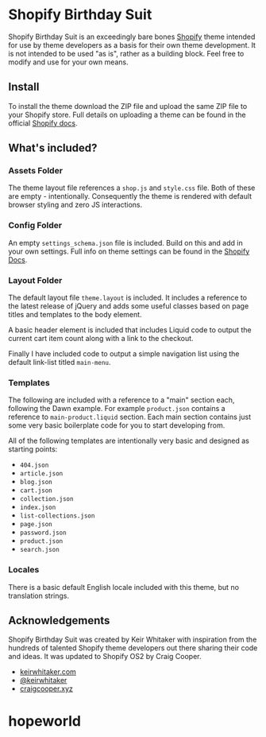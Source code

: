 # Shopify Birthday Suit

Shopify Birthday Suit is an exceedingly bare bones [Shopify](http://shopify.com/) theme intended for use by theme developers as a basis for their own theme development. It is not intended to be used "as is", rather as a building block. Feel free to modify and use for your own means.

## Install

To install the theme download the ZIP file and upload the same ZIP file to your Shopify store. Full details on uploading a theme can be found in the official [Shopify docs](http://docs.shopify.com/themes/the-basics/build-your-theme/upload-theme).

## What's included?

### Assets Folder

The theme layout file references a <code>shop.js</code> and <code>style.css</code> file. Both of these are empty - intentionally. Consequently the theme is rendered with default browser styling and zero JS interactions.

### Config Folder

An empty <code>settings_schema.json</code> file is included. Build on this and add in your own settings. Full info on theme settings can be found in the [Shopify Docs](https://docs.shopify.com/themes/theme-development/storefront-editor/settings-schema).

### Layout Folder

The default layout file <code>theme.layout</code> is included. It includes a reference to the latest release of jQuery and adds some useful classes based on page titles and templates to the body element.

A basic header element is included that includes Liquid code to output the current cart item count along with a link to the checkout.

Finally I have included code to output a simple navigation list using the default link-list titled <code>main-menu</code>.

### Templates

The following are included with a reference to a "main" section each, following the Dawn example. For example <code>product.json</code> contains a reference to <code>main-product.liquid</code> section. Each main section contains just some very basic boilerplate code for you to start developing from.

All of the following templates are intentionally very basic and designed as starting points:

-   <code>404.json</code>
-   <code>article.json</code>
-   <code>blog.json</code>
-   <code>cart.json</code>
-   <code>collection.json</code>
-   <code>index.json</code>
-   <code>list-collections.json</code>
-   <code>page.json</code>
-   <code>password.json</code>
-   <code>product.json</code>
-   <code>search.json</code>

### Locales

There is a basic default English locale included with this theme, but no translation strings.

## Acknowledgements

Shopify Birthday Suit was created by Keir Whitaker with inspiration from the hundreds of talented Shopify theme developers out there sharing their code and ideas. It was updated to Shopify OS2 by Craig Cooper.

-   [keirwhitaker.com](https://keirwhitaker.com)
-   [@keirwhitaker](https://keirwhitaker.com/twitter)
-   [craigcooper.xyz](https://craigcooper.xyz)
# hopeworld
